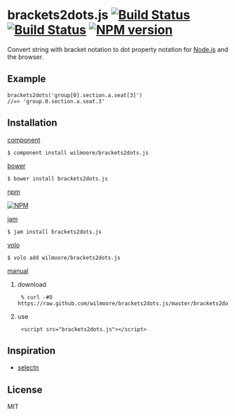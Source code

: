 # brackets2dots.js [![Build Status](https://travis-ci.org/wilmoore/brackets2dots.js.png?branch=master)](https://travis-ci.org/wilmoore/brackets2dots.js) [![Build Status](https://david-dm.org/wilmoore/brackets2dots.js.png)](https://david-dm.org/wilmoore/brackets2dots.js) [![NPM version](https://badge.fury.io/js/brackets2dots.js.png)](http://badge.fury.io/js/brackets2dots.js)

  Convert string with bracket notation to dot property notation for [Node.js][] and the browser.

## Example

    brackets2dots('group[0].section.a.seat[3]')
    //=> 'group.0.section.a.seat.3'

## Installation

[component](http://component.io/wilmoore/brackets2dots.js)

    $ component install wilmoore/brackets2dots.js

[bower](http://sindresorhus.com/bower-components/)

    $ bower install brackets2dots.js

[npm](https://npmjs.org/package/brackets2dots.js)

[![NPM](https://nodei.co/npm/brackets2dots.js.png?downloads=true)](https://nodei.co/npm/brackets2dots.js/)

[jam](http://jamjs.org/packages/#/details/brackets2dots.js)

    $ jam install brackets2dots.js

[volo](http://volojs.org)

    $ volo add wilmoore/brackets2dots.js

[manual][]

1. download

        % curl -#O https://raw.github.com/wilmoore/brackets2dots.js/master/brackets2dots.js

2. use

        <script src="brackets2dots.js"></script>

## Inspiration

- [selectn][]

## License

  MIT

[selectn]:  https://github.com/wilmoore/selectn
[global]:   https://raw.github.com/wilmoore/brackets2dots.js/master/brackets2dots.min.js
[Node.js]:  http://nodejs.org
[manual]:   http://yuiblog.com/blog/2006/06/01/global-domination/

